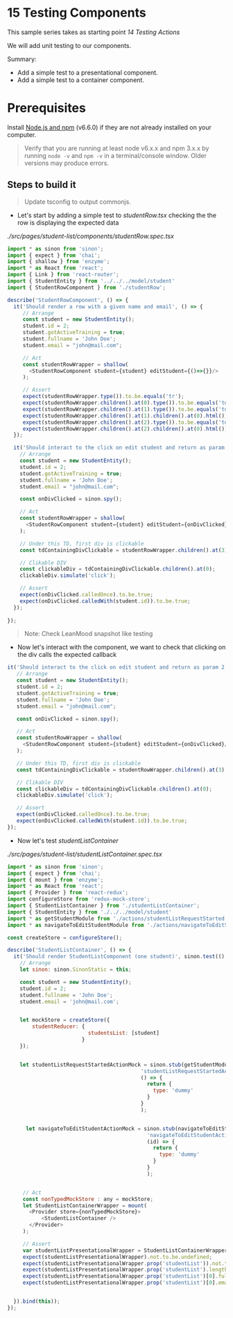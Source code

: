 # 15 Testing Components

This sample series takes as starting point _14 Testing Actions_

We will add unit testing to our components.

Summary:

- Add a simple test to a presentational component.
- Add a simple test to a container component.

# Prerequisites

Install [Node.js and npm](https://nodejs.org/en/) (v6.6.0) if they are not already installed on your computer.

> Verify that you are running at least node v6.x.x and npm 3.x.x by running `node -v` and `npm -v` in a terminal/console window. Older versions may produce errors.

## Steps to build it

> Update tsconfig to output commonjs.

-  Let's start by adding a simple test to _studentRow.tsx_ checking the the row is displaying the expected data

_./src/pages/student-list/components/studentRow.spec.tsx_

```javascript
import * as sinon from 'sinon';
import { expect } from 'chai';
import { shallow } from 'enzyme';
import * as React from 'react';
import { Link } from 'react-router';
import { StudentEntity } from '../../../model/student'
import { StudentRowComponent } from './studentRow';

describe('StudentRowComponent', () => {
  it('Should render a row with a given name and email', () => {
     // Arrange
     const student = new StudentEntity();
     student.id = 2;
     student.gotActiveTraining = true;
     student.fullname = 'John Doe';
     student.email = "john@mail.com";

     // Act
     const studentRowWrapper = shallow(
       <StudentRowComponent student={student} editStudent={()=>{}}/>
     );

     // Assert
     expect(studentRowWrapper.type()).to.be.equals('tr');
     expect(studentRowWrapper.children().at(0).type()).to.be.equals('td');
     expect(studentRowWrapper.children().at(1).type()).to.be.equals('td');
     expect(studentRowWrapper.children().at(1).children().at(0).html()).to.be.equals('<span>John Doe</span>');
     expect(studentRowWrapper.children().at(2).type()).to.be.equals('td');
     expect(studentRowWrapper.children().at(2).children().at(0).html()).to.be.equals('<span>john@mail.com</span>');
  });

  it('Should interact to the click on edit student and return as param 2 student Id', () => {
    // Arrange
    const student = new StudentEntity();
    student.id = 2;
    student.gotActiveTraining = true;
    student.fullname = 'John Doe';
    student.email = "john@mail.com";

    const onDivClicked = sinon.spy();

    // Act
    const studentRowWrapper = shallow(
      <StudentRowComponent student={student} editStudent={onDivClicked}/>
    );

    // Under this TD, first div is clickable
    const tdContainingDivClickable = studentRowWrapper.children().at(3);

    // Clikable DIV
    const clickableDiv = tdContainingDivClickable.children().at(0);
    clickableDiv.simulate('click');

    // Assert
    expect(onDivClicked.calledOnce).to.be.true;
    expect(onDivClicked.calledWith(student.id)).to.be.true;
  });
  
});
```

> Note: Check LeanMood snapshot like testing

- Now let's interact with the component, we want to check that clicking on the div calls the expected callback

```javascript
it('Should interact to the click on edit student and return as param 2 student Id', () => {
   // Arrange
   const student = new StudentEntity();
   student.id = 2;
   student.gotActiveTraining = true;
   student.fullname = 'John Doe';
   student.email = "john@mail.com";

   const onDivClicked = sinon.spy();

   // Act
   const studentRowWrapper = shallow(
     <StudentRowComponent student={student} editStudent={onDivClicked}/>
   );

   // Under this TD, first div is clickable
   const tdContainingDivClickable = studentRowWrapper.children().at(3);

   // Clikable DIV
   const clickableDiv = tdContainingDivClickable.children().at(0);
   clickableDiv.simulate('click');

   // Assert
   expect(onDivClicked.calledOnce).to.be.true;
   expect(onDivClicked.calledWith(student.id)).to.be.true;
});
```

- Now let's test _studentListContainer_

_./src/pages/student-list/studentListContainer.spec.tsx_

```javascript
import * as sinon from 'sinon';
import { expect } from 'chai';
import { mount } from 'enzyme';
import * as React from 'react';
import { Provider } from 'react-redux';
import configureStore from 'redux-mock-store';
import { StudentListContainer } from './studentListContainer';
import { StudentEntity } from './../../model/student'
import * as getStudentModule from './actions/studentListRequestStarted'
import * as navigateToEditStudentModule from './actions/navigateToEditStudent'

const createStore = configureStore();

describe('StudentListContainer', () => {
  it('Should render StudentListComponent (one student)', sinon.test(() => {
    // Arrange
    let sinon: sinon.SinonStatic = this;

    const student = new StudentEntity();
    student.id = 2;
    student.fullname = 'John Doe';
    student.email = 'john@mail.com';


    let mockStore = createStore({
        studentReducer: {
                          studentsList: [student]
                        }
    });


    let studentListRequestStartedActionMock = sinon.stub(getStudentModule,
                                           'studentListRequestStartedAction',
                                           () => {
                                             return {
                                               type: 'dummy'
                                             }
                                           }
                                           );


      let navigateToEditStudentActionMock = sinon.stub(navigateToEditStudentModule,
                                             'navigateToEditStudentAction',
                                             (id) => {
                                               return {
                                                 type: 'dummy'
                                               }
                                             }
                                             );


     // Act
     const nonTypedMockStore : any = mockStore;
     let StudentListContainerWrapper = mount(
       <Provider store={nonTypedMockStore}>
           <StudentListContainer />
       </Provider>
     );

     // Assert
     var studentListPresentationalWrapper = StudentListContainerWrapper.find('StudentListComponent');
     expect(studentListPresentationalWrapper).not.to.be.undefined;
     expect(studentListPresentationalWrapper.prop('studentList')).not.to.be.undefined;
     expect(studentListPresentationalWrapper.prop('studentList').length).equals(1);
     expect(studentListPresentationalWrapper.prop('studentList')[0].fullname).equals(student.fullname );
     expect(studentListPresentationalWrapper.prop('studentList')[0].email).equals(student.email);


  }).bind(this));
});
```
